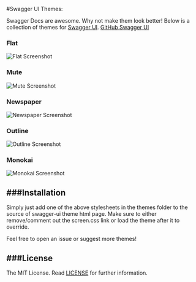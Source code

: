 #Swagger UI Themes:

Swagger Docs are awesome. Why not make them look better! Below is a collection of themes for [Swagger UI](http://swagger.io/swagger-ui/).
[GitHub Swagger UI](https://github.com/swagger-api/swagger-ui)

### Flat
![Flat Screenshot](https://github.com/ostranme/swagger-ui-themes/blob/master/screenshots/html.png)

### Mute
![Mute Screenshot](https://github.com/ostranme/swagger-ui-themes/blob/master/screenshots/css.png)

### Newspaper
![Newspaper Screenshot](https://github.com/ostranme/swagger-ui-themes/blob/master/screenshots/js.png)

### Outline
![Outline Screenshot](https://github.com/ostranme/swagger-ui-themes/blob/master/screenshots/js.png)

### Monokai
![Monokai Screenshot](https://github.com/ostranme/swagger-ui-themes/blob/master/screenshots/js.png)

###Installation
---
Simply just add one of the above stylesheets in the themes folder to the source of swagger-ui theme html page. Make sure to either remove/comment out the screen.css link or load the theme after it to override.

Feel free to open an issue or suggest more themes!

###License
---

The MIT License. Read [LICENSE](LICENSE) for further information.
